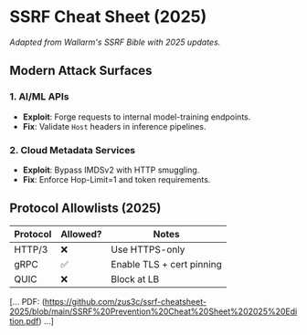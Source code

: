 # SSRF Cheat Sheet (2025)
*Adapted from Wallarm's SSRF Bible with 2025 updates.*

## Modern Attack Surfaces
### 1. AI/ML APIs
- **Exploit**: Forge requests to internal model-training endpoints.
- **Fix**: Validate `Host` headers in inference pipelines.

### 2. Cloud Metadata Services
- **Exploit**: Bypass IMDSv2 with HTTP smuggling.
- **Fix**: Enforce Hop-Limit=1 and token requirements.

## Protocol Allowlists (2025)
| Protocol | Allowed? | Notes                     |
|----------|----------|---------------------------|
| HTTP/3   | ❌       | Use HTTPS-only            |
| gRPC     | ✅       | Enable TLS + cert pinning |
| QUIC     | ❌       | Block at LB               |

[... PDF: (https://github.com/zus3c/ssrf-cheatsheet-2025/blob/main/SSRF%20Prevention%20Cheat%20Sheet%202025%20Edition.pdf) ...]
